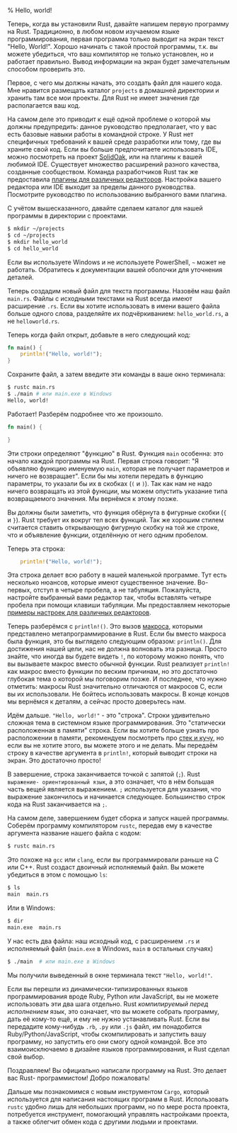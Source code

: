 % Hello, world!

Теперь, когда вы установили Rust, давайте напишем первую программу на Rust.
Традиционно, в любом новом изучаемом языке программирования, первая программа
только выводит на экран текст "Hello, World!". Хорошо начинать с такой простой
программы, т.к. вы можете убедиться, что ваш компилятор не только установлен, но
и работает правильно. Вывод информации на экран будет замечательным способом
проверить это.

Первое, с чего мы должны начать, это создать файл для нашего кода. Мне нравится
размещать каталог `projects` в домашней директории и хранить там все мои
проекты. Для Rust не имеет значения где располагается ваш код.

На самом деле это приводит к ещё одной проблеме о которой мы должны
предупредить: данное руководство предполагает, что у вас есть базовые навыки
работы в командной строке. У Rust нет специфичных требований к вашей среде
разработки или тому, где вы храните свой код. Если вы больше предпочитаете
использовать IDE, можно посмотреть на проект [SolidOak][solidoak], или на плагины
к вашей любимой IDE. Существует множество расширений разного качества, созданные
сообществом. Команда разработчиков Rust так же предоставила [плагины для
различных редакторов][plugins]. Настройка вашего редактора или IDE выходит за
пределы данного руководства. Посмотрите руководство по использованию выбранного
вами плагина.

[solidoak]: https://github.com/oakes/SolidOak
[plugins]: https://github.com/rust-lang/rust/blob/master/src/etc/CONFIGS.md

С учётом вышесказанного, давайте сделаем каталог для нашей программы в
директории с проектами.

```bash
$ mkdir ~/projects
$ cd ~/projects
$ mkdir hello_world
$ cd hello_world
```

Если вы используете Windows и не используете PowerShell, `~` может не работать.
Обратитесь к документации вашей оболочки для уточнения деталей.

Теперь создадим новый файл для текста программы. Назовём наш файл `main.rs`.
Файлы с исходными текстами на Rust всегда имеют расширение `.rs`. Если вы
хотите использовать в имени вашего файла больше одного слова, разделяйте их
подчёркиванием: `hello_world.rs`, а не `helloworld.rs`.

Теперь когда файл открыт, добавьте в него следующий код:

```rust
fn main() {
    println!("Hello, world!");
}
```

Сохраните файл, а затем введите эти команды в ваше окно терминала:

```bash
$ rustc main.rs
$ ./main # или main.exe в Windows
Hello, world!
```

Работает! Разберём подробнее что же произошло.

```rust
fn main() {

}
```

Эти строки определяют "функцию" в Rust. Функция `main` особенна: это начало
каждой программы на Rust. Первая строка говорит: "Я объявляю функцию именуемую
`main`, которая не получает параметров и ничего не возвращает". Если бы мы
хотели передать в функцию параметры, то указали бы их в скобках (`(` и `)`). Так
как нам не надо ничего возвращать из этой функции, мы можем опустить указание
типа возвращаемого значения. Мы вернёмся к этому позже.

Вы должны были заметить, что функция обёрнута в фигурные скобки (`{` и `}`).
Rust требует их вокруг тел всех функций. Так же хорошим стилем считается ставить
открывающую фигурную скобку на той же строке, что и объявление функции,
отделённую от него одним пробелом.

Теперь эта строка:

```rust
    println!("Hello, world!");
```

Эта строка делает всю работу в нашей маленькой программе. Тут есть несколько
нюансов, которые имеют существенное значение. Во-первых, отступ в четыре
пробела, а не табуляция. Пожалуйста, настройте выбранный вами редактор так,
чтобы вставлять четыре пробела при помощи клавиши табуляции. Мы предоставляем
некоторые [примеры настроек для различных редакторов][configs].

[configs]: https://github.com/rust-lang/rust/tree/master/src/etc/CONFIGS.md

Теперь разберёмся с `println!()`. Это вызов [макроса][macro], которыми
представлено метапрограммирование в Rust. Если бы вместо макроса была функция,
это бы выглядело следующим образом: `println()`. Для достижения нашей цели, нас
не должна волновать эта разница. Просто знайте, что иногда вы будете видеть `!`,
по которому можно понять, что вы вызываете макрос вместо обычной функции.
Rust реализует `println!` как макрос вместо функции по веским причинам, но это
достаточно глубокая тема о которой мы поговорим позже. И последнее, что нужно
отметить: макросы Rust значительно отличаются от макросов C, если вы их
использовали. Не бойтесь использовать макросы. В конце концов мы вернёмся к
деталям, а сейчас просто доверьтесь нам.

[macro]: macros.html

Идём дальше. `"Hello, world!"` - это "строка". Строки удивительно сложная тема в
системном языке программирования. Это "статически расположенная в памяти"
строка. Если вы хотите больше узнать про расположении в памяти, рекомендуем
посмотреть про [стек и кучу][allocation], но если вы не хотите этого, вы можете
этого и не делать. Мы передаём строку в качестве аргумента в `println!`, который
выводит строки на экран. Это достаточно просто!

[allocation]: the-stack-and-the-heap.html

В завершение, строка заканчивается точкой с запятой (`;`). Rust `выражение-
ориентированный язык`, а это означает, что в нём большая часть вещей является
выражением. `;` используется для указания, что выражение закончилось и
начинается следующее. Большинство строк кода на Rust заканчивается на `;`.

На самом деле, завершением будет сборка и запуск нашей программы. Соберём
программу компилятором `rustc`, передав ему в качестве аргумента название нашего
файла с кодом:

```bash
$ rustc main.rs
```

Это похоже на `gcc` или `clang`, если вы программировали раньше на C или C++.
Rust создаст двоичный исполняемый файл. Вы можете убедиться в этом с помощью
`ls`:

```bash
$ ls
main  main.rs
```

Или в Windows:

```bash
$ dir
main.exe  main.rs
```

У нас есть два файла: наш исходный код, с расширением `.rs` и исполняемый файл
(`main.exe` в Windows, `main` в остальных случаях)

```bash
$ ./main  # или main.exe в Windows
```

Мы получили выведенный в окне терминала текст `"Hello, world!"`.

Если вы перешли из динамически-типизированных языков программирования вроде
Ruby, Python или JavaScript, вы не можете использовать эти два шага отдельно.
Rust *компилируемый перед исполнением* язык, это означает, что вы можете собрать
программу, дать её кому-то ещё, и ему не нужно устанавливать Rust. Если вы
передадите кому-нибудь `.rb`, `.py` или `.js` файл, им понадобится
Ruby/Python/JavaScript, чтобы скомпилировать и запустить вашу программу, но
запустить его они смогу одной командой. Все это взаимоисключаемо в дизайне
языков программирования, и Rust сделал свой выбор.

Поздравляем! Вы официально написали программу на Rust. Это делает вас Rust-
программистом! Добро пожаловать!

Дальше мы познакомимся с новым инструментом `Cargo`, который используется для
написания настоящих программ в Rust. Использовать `rustc` удобно лишь для
небольших программ, но по мере роста проекта, потребуется инструмент, помогающий
управлять настройками проекта, а также облегчит обмен кода с другими людьми и
проектами.
